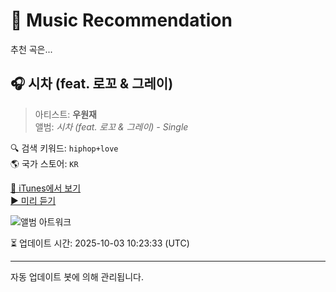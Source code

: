 
# 🎵 Music Recommendation

추천 곡은...

## 🎧 시차 (feat. 로꼬 & 그레이)  
> 아티스트: **우원재**  
> 앨범: _시차 (feat. 로꼬 & 그레이) - Single_  

🔍 검색 키워드: `hiphop+love`  
🌎 국가 스토어: `KR`

[🔗 iTunes에서 보기](https://music.apple.com/kr/album/%EC%8B%9C%EC%B0%A8-feat-%EB%A1%9C%EA%BC%AC-%EA%B7%B8%EB%A0%88%EC%9D%B4/1569744570?i=1569744573&uo=4)  
[▶️ 미리 듣기](https://audio-ssl.itunes.apple.com/itunes-assets/AudioPreview115/v4/fa/d2/83/fad283f8-a11e-1f9f-b9bd-a49da836027f/mzaf_16055240665419299025.plus.aac.p.m4a)

![앨범 아트워크](https://is1-ssl.mzstatic.com/image/thumb/Music125/v4/f7/07/d9/f707d9a0-2769-1cfb-a4af-adac843f24bf/8809534467462_Cover.jpg/100x100bb.jpg)

⏳ 업데이트 시간: 2025-10-03 10:23:33 (UTC)

---
자동 업데이트 봇에 의해 관리됩니다.
